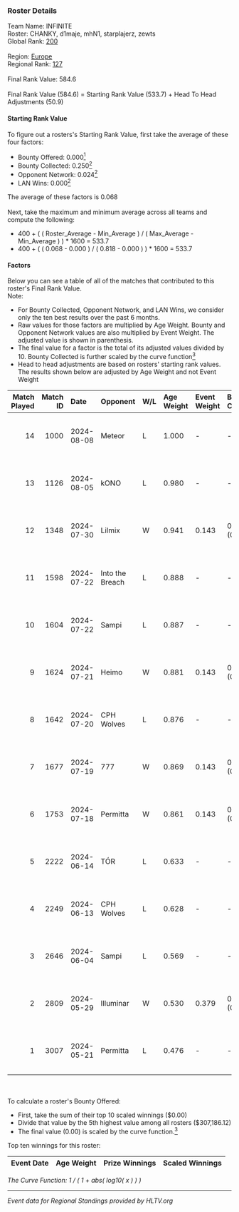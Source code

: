### Roster Details<br />
Team Name: INFINITE<br />
Roster: CHANKY, d1maje, mhN1, starplajerz, zewts<br />
Global Rank: [200](../../standings_global_2024_09_07.md)<br />
<br />
Region: [Europe]( ../../standings_europe_2024_09_07.md)<br />
Regional Rank: [127]( ../../standings_europe_2024_09_07.md)<br />
<br />
Final Rank Value:  584.6<br />
<br />
Final Rank Value (584.6) = Starting Rank Value (533.7) + Head To Head Adjustments (50.9)<br />

#### Starting Rank Value<br />
To figure out a rosters's Starting Rank Value, first take the average of these four factors:<br />
- Bounty Offered: 0.000[<sup>1</sup>](#table2)
- Bounty Collected: 0.250[<sup>2</sup>](#table1)
- Opponent Network: 0.024[<sup>2</sup>](#table1)
- LAN Wins: 0.000[<sup>2</sup>](#table1)

The average of these factors is 0.068<br />
<br />
Next, take the maximum and minimum average across all teams and compute the following:<br />
- 400 + ( ( Roster_Average - Min_Average ) / ( Max_Average - Min_Average ) ) * 1600 = 533.7
- 400 + ( ( 0.068 - 0.000 ) / ( 0.818 - 0.000 ) ) * 1600 = 533.7


#### Factors<br />
Below you can see a table of all of the matches that contributed to this roster's Final Rank Value.<br />
Note:<br />

- For Bounty Collected, Opponent Network, and LAN Wins, we consider only the ten best results over the past 6 months.
- Raw values for those factors are multiplied by Age Weight. Bounty and Opponent Network values are also multiplied by Event Weight. The adjusted value is shown in parenthesis.
- The final value for a factor is the total of its adjusted values divided by 10. Bounty Collected is further scaled by the curve function[<sup>3</sup>](#curveFunction)
- Head to head adjustments are based on rosters' starting rank values. The results shown below are adjusted by Age Weight and not Event Weight
<span id="table1"></span><br />


| Match Played | Match ID | Date       | Opponent        | W/L | Age Weight | Event Weight | Bounty Collected | Opponent Network | LAN Wins  | H2H Adj. | Roster                                   |
| -: | -: | :- | :- | :- | :- | :- | :- | :- | :- | -: | :- |
|           14 |     1000 | 2024-08-08 | Meteor          | L   | 1.000      | -            | -                | -                | -         |   -10.07 | CHANKY, d1maje, mhN1, starplajerz, zewts |
|           13 |     1126 | 2024-08-05 | kONO            | L   | 0.980      | -            | -                | -                | -         |    -6.64 | CHANKY, d1maje, mhN1, starplajerz, zewts |
|           12 |     1348 | 2024-07-30 | Lilmix          | W   | 0.941      | 0.143        | 0.017 (0.002)    | 0.074 (0.010)    | 0 (0.000) |    22.16 | CHANKY, d1maje, mhN1, starplajerz, zewts |
|           11 |     1598 | 2024-07-22 | Into the Breach | L   | 0.888      | -            | -                | -                | -         |    -4.65 | CHANKY, d1maje, mhN1, starplajerz, zewts |
|           10 |     1604 | 2024-07-22 | Sampi           | L   | 0.887      | -            | -                | -                | -         |    -4.38 | CHANKY, d1maje, mhN1, starplajerz, zewts |
|            9 |     1624 | 2024-07-21 | Heimo           | W   | 0.881      | 0.143        | 0.004 (0.000)    | 0.074 (0.009)    | 0 (0.000) |    15.79 | CHANKY, d1maje, mhN1, starplajerz, zewts |
|            8 |     1642 | 2024-07-20 | CPH Wolves      | L   | 0.876      | -            | -                | -                | -         |    -5.35 | CHANKY, d1maje, mhN1, starplajerz, zewts |
|            7 |     1677 | 2024-07-19 | 777             | W   | 0.869      | 0.143        | 0.010 (0.001)    | 0.116 (0.014)    | 0 (0.000) |    17.45 | CHANKY, d1maje, mhN1, starplajerz, zewts |
|            6 |     1753 | 2024-07-18 | Permitta        | W   | 0.861      | 0.143        | 0.032 (0.004)    | 0.999 (0.123)    | 0 (0.000) |    24.12 | CHANKY, d1maje, mhN1, starplajerz, zewts |
|            5 |     2222 | 2024-06-14 | TÓR             | L   | 0.633      | -            | -                | -                | -         |    -3.65 | CHANKY, d1maje, mhN1, starplajerz, zewts |
|            4 |     2249 | 2024-06-13 | CPH Wolves      | L   | 0.628      | -            | -                | -                | -         |    -3.99 | CHANKY, d1maje, mhN1, starplajerz, zewts |
|            3 |     2646 | 2024-06-04 | Sampi           | L   | 0.569      | -            | -                | -                | -         |    -2.08 | d1maje, mhN1, starplajerz, waZz, zewts   |
|            2 |     2809 | 2024-05-29 | Illuminar       | W   | 0.530      | 0.379        | 0.010 (0.002)    | 0.396 (0.079)    | 0 (0.000) |    13.96 | d1maje, mhN1, starplajerz, waZz, zewts   |
|            1 |     3007 | 2024-05-21 | Permitta        | L   | 0.476      | -            | -                | -                | -         |    -1.74 | d1maje, mhN1, starplajerz, waZz, zewts   |

<br />
<span id="table2"></span><br />
To calculate a roster's Bounty Offered:<br />

- First, take the sum of their top 10 scaled winnings ($0.00)
- Divide that value by the 5th highest value among all rosters ($307,186.12)
- The final value (0.00) is scaled by the curve function.[<sup>3</sup>](#curveFunction)

Top ten winnings for this roster:<br />

| Event Date | Age Weight | Prize Winnings | Scaled Winnings |
| :- | -: | :- | :- |


<span id="curveFunction"></span>_The Curve Function: 1 / ( 1 + abs( log10( x ) ) )_<br />

---
_Event data for Regional Standings provided by HLTV.org_<br />
